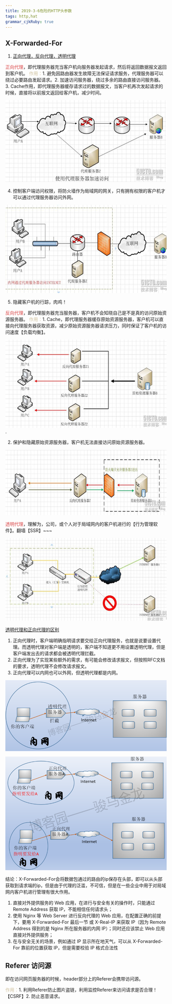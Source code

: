 ```yaml
---
title: 2019-3-6危险的HTTP头参数
tags: http,hat
grammar_cjkRuby: true
---
```


## X-Forwarded-For
 1. [正向代理，反向代理，透明代理](https://blog.51cto.com/z00w00/1031287)
 
 <font color="#db494a">正向代理</font>，即代理服务器充当客户机向服务器发起请求，然后将返回数据报文返回到客户机。
 <font color='#d0c29f'>作用：</font>1. 避免因路由器发生故障无法保证请求服务，代理服务器可以绕过必要路由发起请求。2. 加速访问服务器，绕过多余的路由直接访问服务器。3. Cache作用，即代理服务器缓存请求过的数据报文，当客户机再次发起请求的时候，直接将以前报文返回给客户机，减少时间。 
 
 ![正向代理](https://www.github.com/Merlynr/Markdown/raw/noteImg/小书匠/1551886318563.png)
 
 4. 控制客户端访问权限，将防火墙作为局域网的网关，只有拥有权限的客户机才可以通过代理服务器访问外网。
 
 ![客户端访问授权](https://www.github.com/Merlynr/Markdown/raw/noteImg/小书匠/1551886960720.png)
 
 5. 隐藏客户机的行踪，肉鸡！

<font color="#db494a">反向代理</font>，即代理服务器充当服务器，客户机不会知晓自己是不是真的访问原始资源服务器。
<font color='#d0c29f'>作用：</font>1. Cache，即代理服务器缓存原始资源服务器，客户机可以直接向代理服务器获取资源，减少原始资源服务器请求压力，同时保证了客户机的访问速度【负载均衡】。

![负载均衡](https://www.github.com/Merlynr/Markdown/raw/noteImg/小书匠/1551887450038.png). 

2. 保护和隐藏原始资源服务器，客户机无法直接访问原始资源服务器。

![ 保护和隐藏原始资源服务器](https://www.github.com/Merlynr/Markdown/raw/noteImg/小书匠/1551887505079.png)

<font color="#db494a">透明代理</font>，理解为，公司，或个人对于局域网内的客户机进行的【行为管理软件】。翻墙【SSR】~~~

![透明代理](https://www.github.com/Merlynr/Markdown/raw/noteImg/小书匠/1551887673660.png)

<font color="#00ffff">[透明代理和正向代理的区别](http://www.cnblogs.com/f-ck-need-u/p/9739870.html)</font>
1. 正向代理时，客户端明确指明请求要交给正向代理服务，也就是说要设置代理。而透明代理对客户端是透明的，客户端不知道更不用设置透明代理，但是客户端发出去的请求都会被透明代理拦截。
2. 正向代理为了实现某些额外的需求，有可能会修改请求报文，但按照RFC文档的要求，透明代理不会修改请求报文。
3. 正向代理可以内网也可以外网，但透明代理都是内网。

![透明代理](https://www.github.com/Merlynr/Markdown/raw/noteImg/小书匠/1551888241784.png)

![正向代理](https://www.github.com/Merlynr/Markdown/raw/noteImg/小书匠/1551888259081.png)

结论：X-Forwarded-For会将数据包通过的路由的ip保存在头部，即可以从头部获取到请求端的ip，但是由于代理的泛滥，不可信，但是在一些企业中用于对局域网内客户机进行管理有很大作用。
1. 直接对外提供服务的 Web 应用，在进行与安全有关的操作时，只能通过 Remote Address 获取 IP，不能相信任何请求头；
2. 使用 Nginx 等 Web Server 进行反向代理的 Web 应用，在配置正确的前提下，要用 X-Forwarded-For 最后一节 或 X-Real-IP 来获取 IP（因为 Remote Address 得到的是 Nginx 所在服务器的内网 IP）；同时还应该禁止 Web 应用直接对外提供服务；
3. 在与安全无关的场景，例如通过 IP 显示所在地天气，可以从 X-Forwarded-For 靠前的位置获取 IP，但是需要校验 IP 格式合法性


## Referer 访问源
即在访问网页服务器的时候，header部分上的Referer会携带访问源。

 <font color='#d0c29f'>作用：</font>1. 利用Referer防止图片盗链，利用监控Referer来访问请求是否合理！【CSRF】2. 防止恶意请求。